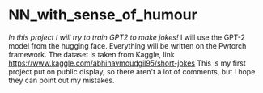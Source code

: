 # NN_with_sense_of_humour
*In this project I will try to train GPT2 to make jokes!*
I will use the GPT-2 model from the hugging face. Everything will be written on the Pwtorch framework.
The dataset is taken from Kaggle, link https://www.kaggle.com/abhinavmoudgil95/short-jokes
This is my first project put on public display, so there aren't a lot of comments, but I hope they can point out my mistakes.